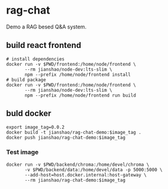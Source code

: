 # rag-chat

Demo a RAG besed Q&A system.

## build react frontend
~~~shell
# install dependencies
docker run -v $PWD/frontend:/home/node/frontend \
       --rm jianshao/node-dev:lts-slim \
       npm --prefix /home/node/frontend install
# build package
docker run -v $PWD/frontend:/home/node/frontend \
       --rm jianshao/node-dev:lts-slim \
       npm --prefix /home/node/frontend run build
~~~

## buld docker
~~~shell
export image_tag=0.0.2
docker build -t jianshao/rag-chat-demo:$image_tag .
docker push jianshao/rag-chat-demo:$image_tag
~~~

### Test image
~~~ shell
docker run -v $PWD/backend/chroma:/home/devel/chroma \
       -v $PWD/backend/data:/home/devel/data -p 5000:5000 \
       --add-host=host.docker.internal:host-gateway \
       --rm jianshao/rag-chat-demo:$image_tag
~~~